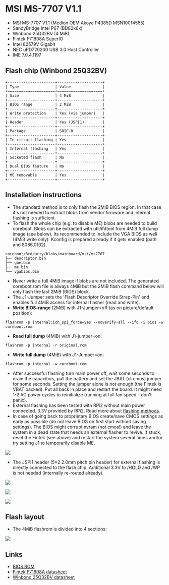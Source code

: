 # MSI MS-7707 V1.1

* MSI MS-7707 V1.1 (Medion OEM Akoya P4385D MSN10014555)
* SandyBridge Intel P67 (BD82x6x)
* Winbond 25Q32BV (4 MiB)
* Fintek F71808A SuperIO
* Intel 82579V Gigabit
* NEC uPD720200 USB 3.0 Host Controller
* IME 7.0.4.1197

## Flash chip (Winbond 25Q32BV)
```eval_rst
+---------------------+--------------------+
| Type                | Value              |
+=====================+====================+
| Size                | 4 MiB              |
+---------------------+--------------------+
| BIOS range          | 2 MiB              |
+---------------------+--------------------+
| Write protection    | Yes (via jumper)   |
+---------------------+--------------------+
| Header              | Yes (JSPI1)        |
+---------------------+--------------------+
| Package             | SOIC-8             |
+---------------------+--------------------+
| In circuit flashing | Yes                |
+---------------------+--------------------+
| Internal flashing   | Yes                |
+---------------------+--------------------+
| Socketed flash      | No                 |
+---------------------+--------------------+
| Dual BIOS feature   | No                 |
+---------------------+--------------------+
| ME removable        | Yes                |
+---------------------+--------------------+
```

## Installation instructions
* The standard method is to only flash the 2MiB BIOS region. In that case it's
not needed to extract blobs from vendor firmware and internal flashing is
sufficient.
* To flash the whole chip (e.g. to disable ME) blobs are needed to build
coreboot. Blobs can be extracted with util/ifdtool from 4MiB full dump image
(see below). Its recommended to include the VGA BIOS as well (4MiB write only).
Kconfig is prepared already if it gets enabled (path and 8086,0102).
```
coreboot/3rdparty/blobs/mainboard/msi/ms7707
├── descriptor.bin
├── gbe.bin
├── me.bin
└── vgabios.bin
```
* Never write a full 4MiB image if blobs are not included. The generated
coreboot.rom file is always 4MiB but the 2MiB flash command below will only
flash the last 2MiB (BIOS) block.
* The J1-Jumper sets the 'Flash Descriptor Override Strap-Pin' and enables
full 4MiB access for internal flasher (read and write).
* **Write BIOS-range** (2MiB) with J1-Jumper=off (as on picture/default
	position):
```
flashrom -p internal:ich_spi_force=yes --noverify-all --ifd -i bios -w coreboot.rom
```
* **Read full dump** (4MiB) with J1-jumper=on:
```
flashrom -p internal -r original.rom
```
* **Write full dump** (4MiB) with J1-Jumper=on:
```
flashrom -p internal -w coreboot.rom
```
* After successful flashing turn main power off, wait some seconds to drain
the capacitors, pull the battery and set the JBAT (clrcmos) jumper for some
seconds. Setting the jumper alone is not enough (the Fintek is VBAT backed).
Put all back in place and restart the board. It might need 1-2 AC power cycles
to reinitialize (running at full fan speed - don't panic).
* External flashing has been tested with RPi2 without main power connected.
3.3V provided by RPi2. Read more about [flashing methods].
* In case of going back to proprietary BIOS create/save CMOS settings as early
as possible (do not leave BIOS on first start without saving settings).
The BIOS might corrupt nvram (not cmos!) and leave the system in a dead state
that needs an external flasher to revive. If stuck, reset the Fintek (see
above) and restart the system several times and/or try setting J1 to
temporarily disable ME.

![](J1-flash-protect.jpg)

* The JSPI1 header (5×2 2.0mm pitch pin header) for external flashing is
directly connected to the flash chip. Additional 3.3V to /HOLD and /WP is not
needed (internally re-routed already).

![](JSPI1-Winbond-W25Q32BVSIG.jpg)

![](JSPI1-connected.jpg)

![](JSPI1.png)

## Flash layout

* The 4MiB flashrom is divided into 4 sections:

![][flashlayout]

## Links

- [BIOS ROM]
- [Fintek F71808A datasheet]
- [Winbond 25Q32BV datasheet]

[BIOS ROM]: https://www.medion.com/de/servicebackend/_lightbox/treiber_details.php?did=9744
[Winbond 25Q32BV datasheet]: https://www.winbond.com/resource-files/w25q32bv_revi_100413_wo_automotive.pdf
[Fintek F71808A datasheet]: https://www.alldatasheet.com/datasheet-pdf/pdf/459069/FINTEK/F71808A.html
[flashlayout]: flashlayout.svg
[flashing methods]: ../../../tutorial/flashing_firmware/index.md
